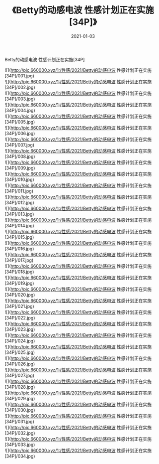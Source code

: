 ﻿---
layout: post
title:  《Betty的动感电波 性感计划正在实施[34P]》
date:   2021-01-03
img: http://pic.660000.xyz/1:/性感/2021/Betty的动感电波 性感计划正在实施[34P]/000.jpg
categories: [美女, 清纯, 唯美]
---

Betty的动感电波 性感计划正在实施[34P]

  ![](http://pic.660000.xyz/1:/性感/2021/Betty的动感电波 性感计划正在实施[34P]/001.jpg) <br> ![](http://pic.660000.xyz/1:/性感/2021/Betty的动感电波 性感计划正在实施[34P]/002.jpg) <br> ![](http://pic.660000.xyz/1:/性感/2021/Betty的动感电波 性感计划正在实施[34P]/003.jpg) <br> ![](http://pic.660000.xyz/1:/性感/2021/Betty的动感电波 性感计划正在实施[34P]/004.jpg) <br> ![](http://pic.660000.xyz/1:/性感/2021/Betty的动感电波 性感计划正在实施[34P]/005.jpg) <br> ![](http://pic.660000.xyz/1:/性感/2021/Betty的动感电波 性感计划正在实施[34P]/006.jpg) <br> ![](http://pic.660000.xyz/1:/性感/2021/Betty的动感电波 性感计划正在实施[34P]/007.jpg) <br> ![](http://pic.660000.xyz/1:/性感/2021/Betty的动感电波 性感计划正在实施[34P]/008.jpg) <br> ![](http://pic.660000.xyz/1:/性感/2021/Betty的动感电波 性感计划正在实施[34P]/009.jpg) <br> ![](http://pic.660000.xyz/1:/性感/2021/Betty的动感电波 性感计划正在实施[34P]/010.jpg) <br> ![](http://pic.660000.xyz/1:/性感/2021/Betty的动感电波 性感计划正在实施[34P]/011.jpg) <br> ![](http://pic.660000.xyz/1:/性感/2021/Betty的动感电波 性感计划正在实施[34P]/012.jpg) <br> ![](http://pic.660000.xyz/1:/性感/2021/Betty的动感电波 性感计划正在实施[34P]/013.jpg) <br> ![](http://pic.660000.xyz/1:/性感/2021/Betty的动感电波 性感计划正在实施[34P]/014.jpg) <br> ![](http://pic.660000.xyz/1:/性感/2021/Betty的动感电波 性感计划正在实施[34P]/015.jpg) <br> ![](http://pic.660000.xyz/1:/性感/2021/Betty的动感电波 性感计划正在实施[34P]/016.jpg) <br> ![](http://pic.660000.xyz/1:/性感/2021/Betty的动感电波 性感计划正在实施[34P]/017.jpg) <br> ![](http://pic.660000.xyz/1:/性感/2021/Betty的动感电波 性感计划正在实施[34P]/018.jpg) <br> ![](http://pic.660000.xyz/1:/性感/2021/Betty的动感电波 性感计划正在实施[34P]/019.jpg) <br> ![](http://pic.660000.xyz/1:/性感/2021/Betty的动感电波 性感计划正在实施[34P]/020.jpg) <br> ![](http://pic.660000.xyz/1:/性感/2021/Betty的动感电波 性感计划正在实施[34P]/021.jpg) <br> ![](http://pic.660000.xyz/1:/性感/2021/Betty的动感电波 性感计划正在实施[34P]/022.jpg) <br> ![](http://pic.660000.xyz/1:/性感/2021/Betty的动感电波 性感计划正在实施[34P]/023.jpg) <br> ![](http://pic.660000.xyz/1:/性感/2021/Betty的动感电波 性感计划正在实施[34P]/024.jpg) <br> ![](http://pic.660000.xyz/1:/性感/2021/Betty的动感电波 性感计划正在实施[34P]/025.jpg) <br> ![](http://pic.660000.xyz/1:/性感/2021/Betty的动感电波 性感计划正在实施[34P]/026.jpg) <br> ![](http://pic.660000.xyz/1:/性感/2021/Betty的动感电波 性感计划正在实施[34P]/027.jpg) <br> ![](http://pic.660000.xyz/1:/性感/2021/Betty的动感电波 性感计划正在实施[34P]/028.jpg) <br> ![](http://pic.660000.xyz/1:/性感/2021/Betty的动感电波 性感计划正在实施[34P]/029.jpg) <br> ![](http://pic.660000.xyz/1:/性感/2021/Betty的动感电波 性感计划正在实施[34P]/030.jpg) <br> ![](http://pic.660000.xyz/1:/性感/2021/Betty的动感电波 性感计划正在实施[34P]/031.jpg) <br> ![](http://pic.660000.xyz/1:/性感/2021/Betty的动感电波 性感计划正在实施[34P]/032.jpg) <br> ![](http://pic.660000.xyz/1:/性感/2021/Betty的动感电波 性感计划正在实施[34P]/033.jpg) <br> ![](http://pic.660000.xyz/1:/性感/2021/Betty的动感电波 性感计划正在实施[34P]/034.jpg) <br>